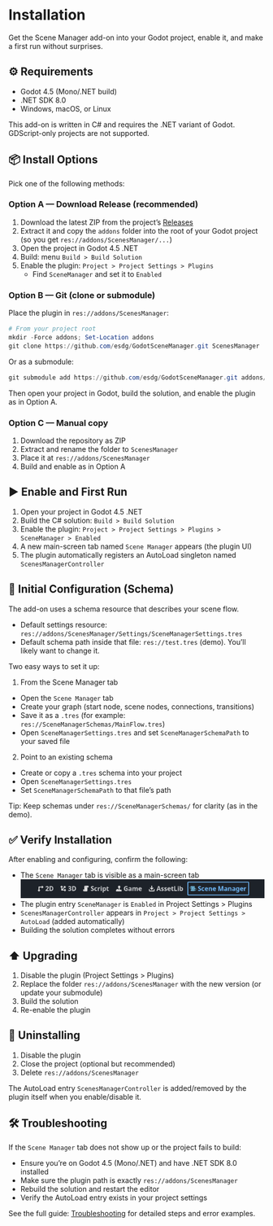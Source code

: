 # Installation

Get the Scene Manager add-on into your Godot project, enable it, and make a first run without surprises.

## ⚙️ Requirements

- Godot 4.5 (Mono/.NET build)
- .NET SDK 8.0
- Windows, macOS, or Linux

This add-on is written in C# and requires the .NET variant of Godot. GDScript-only projects are not supported.

## 📦 Install Options

Pick one of the following methods:

### Option A — Download Release (recommended)
1. Download the latest ZIP from the project’s [Releases](https://github.com/esdg/GodotSceneManager/releases)
2. Extract it and copy the `addons` folder into the root of your Godot project (so you get `res://addons/ScenesManager/...`)
3. Open the project in Godot 4.5 .NET
4. Build: menu `Build > Build Solution`
5. Enable the plugin: `Project > Project Settings > Plugins`
   - Find `SceneManager` and set it to `Enabled`

### Option B — Git (clone or submodule)
Place the plugin in `res://addons/ScenesManager`:

```powershell
# From your project root
mkdir -Force addons; Set-Location addons
git clone https://github.com/esdg/GodotSceneManager.git ScenesManager
```

Or as a submodule:

```powershell
git submodule add https://github.com/esdg/GodotSceneManager.git addons/ScenesManager
```

Then open your project in Godot, build the solution, and enable the plugin as in Option A.

### Option C — Manual copy
1. Download the repository as ZIP
2. Extract and rename the folder to `ScenesManager`
3. Place it at `res://addons/ScenesManager`
4. Build and enable as in Option A

## ▶️ Enable and First Run

1. Open your project in Godot 4.5 .NET
2. Build the C# solution: `Build > Build Solution`
3. Enable the plugin: `Project > Project Settings > Plugins > SceneManager > Enabled`
4. A new main-screen tab named `Scene Manager` appears (the plugin UI)
5. The plugin automatically registers an AutoLoad singleton named `ScenesManagerController`

## 🔧 Initial Configuration (Schema)

The add-on uses a schema resource that describes your scene flow.

- Default settings resource: `res://addons/ScenesManager/Settings/SceneManagerSettings.tres`
- Default schema path inside that file: `res://test.tres` (demo). You’ll likely want to change it.

Two easy ways to set it up:

1) From the Scene Manager tab
- Open the `Scene Manager` tab
- Create your graph (start node, scene nodes, connections, transitions)
- Save it as a `.tres` (for example: `res://SceneManagerSchemas/MainFlow.tres`)
- Open `SceneManagerSettings.tres` and set `SceneManagerSchemaPath` to your saved file

2) Point to an existing schema
- Create or copy a `.tres` schema into your project
- Open `SceneManagerSettings.tres`
- Set `SceneManagerSchemaPath` to that file’s path

Tip: Keep schemas under `res://SceneManagerSchemas/` for clarity (as in the demo).

## ✅ Verify Installation

After enabling and configuring, confirm the following:
- The `Scene Manager` tab is visible as a main-screen tab
![Scene Manager Editor](/addons/ScenesManager/Docs/imgs/screenshot-beta-tab.png)
- The plugin entry `SceneManager` is `Enabled` in Project Settings > Plugins
- `ScenesManagerController` appears in `Project > Project Settings > AutoLoad` (added automatically)
- Building the solution completes without errors

## ⬆️ Upgrading

1. Disable the plugin (Project Settings > Plugins)
2. Replace the folder `res://addons/ScenesManager` with the new version (or update your submodule)
3. Build the solution
4. Re-enable the plugin

## 🧹 Uninstalling

1. Disable the plugin
2. Close the project (optional but recommended)
3. Delete `res://addons/ScenesManager`

The AutoLoad entry `ScenesManagerController` is added/removed by the plugin itself when you enable/disable it.

## 🛠️ Troubleshooting

If the `Scene Manager` tab does not show up or the project fails to build:
- Ensure you’re on Godot 4.5 (Mono/.NET) and have .NET SDK 8.0 installed
- Make sure the plugin path is exactly `res://addons/ScenesManager`
- Rebuild the solution and restart the editor
- Verify the AutoLoad entry exists in your project settings

See the full guide: [Troubleshooting](troubleshooting.md) for detailed steps and error examples.